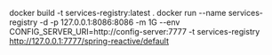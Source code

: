 docker build -t services-registry:latest .
docker run --name services-registry -d -p 127.0.0.1:8086:8086 -m 1G --env CONFIG_SERVER_URI=http://config-server:7777 -t services-registry 
http://127.0.0.1:7777/spring-reactive/default 